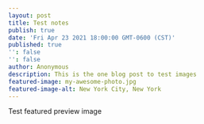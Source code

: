 ```yaml
---
layout: post
title: Test notes
publish: true
date: 'Fri Apr 23 2021 18:00:00 GMT-0600 (CST)'
published: true
'': false
'': false
author: Anonymous
description: This is the one blog post to test images 
featured-image: my-awesome-photo.jpg
featured-image-alt: New York City, New York
---
```

Test featured preview image

